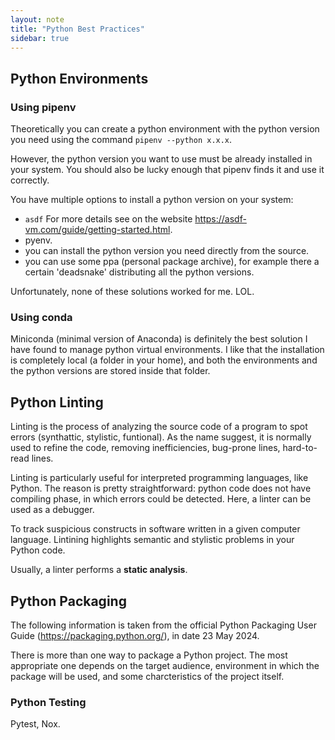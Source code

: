 ```yaml
---
layout: note
title: "Python Best Practices"
sidebar: true
---
```


## Python Environments

### Using pipenv 

Theoretically you can create a python environment with the python version you need using the command `pipenv --python x.x.x`.

However, the python version you want to use must be already installed in your system. You should also be lucky enough that pipenv finds it and use it correctly. 

You have multiple options to install a python version on your system:
- `asdf` For more details see on the website https://asdf-vm.com/guide/getting-started.html.
- pyenv.
- you can install the python version you need directly from the source.
- you can use some ppa (personal package archive), for example there a certain 'deadsnake' distributing all the python versions.

Unfortunately, none of these solutions worked for me. LOL.

### Using conda
Miniconda (minimal version of Anaconda) is definitely the best solution I have found to manage python virtual environments. 
I like that the installation is completely local (a folder in your home), and both the environments and the python versions are stored inside that folder.


## Python Linting

Linting is the process of analyzing the source code of a program to spot errors (synthattic, stylistic, funtional).
As the name suggest, it is normally used to refine the code, removing inefficiencies, bug-prone lines, hard-to-read lines.

Linting is particularly useful for interpreted programming languages, like Python.
The reason is pretty straightforward: python code does not have compiling phase, in which errors could be detected.
Here, a linter can be used as a debugger.

To track suspicious constructs in software written in a given computer language.
Lintining highlights semantic and stylistic problems in your Python code.

Usually, a linter performs a **static analysis**.

## Python Packaging

The following information is taken from the official Python Packaging User Guide (https://packaging.python.org/), in date 23 May 2024.

There is more than one way to package a Python project.
The most appropriate one depends on the target audience, environment in which the package will be used, and some charcteristics of the project itself.


### Python Testing

Pytest, Nox.

